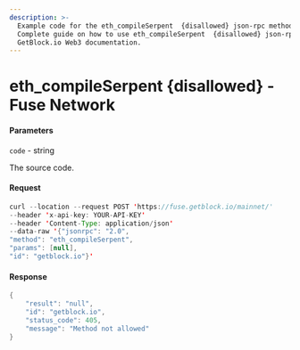 ```yaml
---
description: >-
  Example code for the eth_compileSerpent  {disallowed} json-rpc method.
  Сomplete guide on how to use eth_compileSerpent  {disallowed} json-rpc in
  GetBlock.io Web3 documentation.
---
```


# eth\_compileSerpent {disallowed} - Fuse Network

#### Parameters

`code` - string

The source code.

#### Request

```java
curl --location --request POST 'https://fuse.getblock.io/mainnet/' 
--header 'x-api-key: YOUR-API-KEY' 
--header 'Content-Type: application/json' 
--data-raw '{"jsonrpc": "2.0",
"method": "eth_compileSerpent",
"params": [null],
"id": "getblock.io"}'
```

#### Response

```java
{
    "result": "null",
    "id": "getblock.io",
    "status_code": 405,
    "message": "Method not allowed"
}
```
